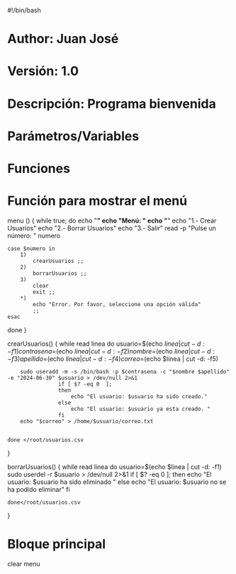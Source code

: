 #!/bin/bash
# Author: Juan José
# Versión: 1.0
# Descripción: Programa bienvenida
# Parámetros/Variables
# Funciones
# Función para mostrar el menú
menu ()
{
   while true;
   do
   	echo "************************************"
	echo "Menú: "
	echo "************************************"
	echo "1.- Crear Usuarios"
	echo "2.- Borrar Usuarios"
	echo "3.- Salir"
	read -p "Pulse un número: " numero
	
	case $numero in
		1)
			crearUsuarios ;;
		2)
			borrarUsuarios ;;
		3)
			clear
			exit ;;
		*)
			echo "Error. Por favor, seleccione una opción válida"
			;;
	esac
   done
}

crearUsuarios() 
{
    while read linea
    do
    	usuario=$(echo $linea | cut -d: -f1)
    	contrasena=$(echo $linea | cut -d: -f2)
    	nombre=$(echo $linea | cut -d: -f3)
    	apellido=$(echo $linea | cut -d: -f4)
    	correo=$(echo $linea | cut -d: -f5)

    	sudo useradd -m -s /bin/bash -p $contrasena -c "$nombre $apellido" -e "2024-06-30" $usuario > /dev/null 2>&1
    	    		if [ $? -eq 0  ];
    				then 
    					echo "El usuario: $usuario ha sido creado."
    				else
    					echo "El usuario: $usuario ya esta creado. "
    				fi
    	echo "$correo" > /home/$usuario/correo.txt

    	
    done </root/usuarios.csv
}

borrarUsuarios() 
{
  	while read linea
   	do
   		usuario=$(echo $linea | cut -d: -f1)
   	 	sudo userdel -r $usuario > /dev/null 2>&1
   	 	if [ $? -eq 0  ];
    			then 
    			echo "El usuario: $usuario ha sido eliminado "
    			else
    			echo "El usuario: $usuario no se ha podido eliminar"
   		fi
   		
	done</root/usuarios.csv
}

# Bloque principal
clear
menu
